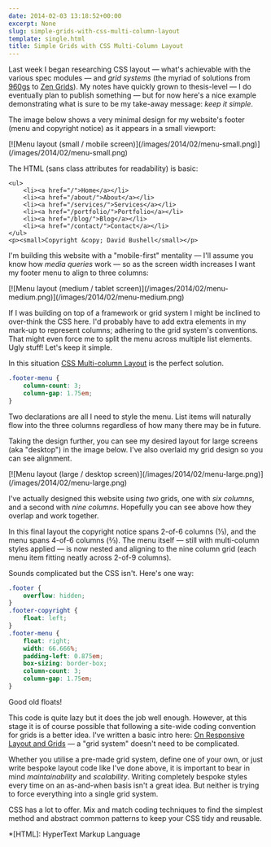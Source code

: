 ```yaml
---
date: 2014-02-03 13:18:52+00:00
excerpt: None
slug: simple-grids-with-css-multi-column-layout
template: single.html
title: Simple Grids with CSS Multi-Column Layout
---
```


Last week I began researching CSS layout — what's achievable with the various spec modules — and _grid systems_ (the myriad of solutions from [960gs](http://960.gs) to [Zen Grids](http://zengrids.com/)). My notes have quickly grown to thesis-level — I do eventually plan to publish something — but for now here's a nice example demonstrating what is sure to be my take-away message: _keep it simple_.

The image below shows a very minimal design for my website's footer (menu and copyright notice) as it appears in a small viewport:

<p class="post__image">[![Menu layout (small / mobile screen)](/images/2014/02/menu-small.png)](/images/2014/02/menu-small.png)</p>

The HTML (sans class attributes for readability) is basic:

````markup
<ul>
    <li><a href="/">Home</a></li>
    <li><a href="/about/">About</a></li>
    <li><a href="/services/">Services</a></li>
    <li><a href="/portfolio/">Portfolio</a></li>
    <li><a href="/blog/">Blog</a></li>
    <li><a href="/contact/">Contact</a></li>
</ul>
<p><small>Copyright &copy; David Bushell</small></p>
````

I'm building this website with a "mobile-first" mentality — I'll assume you know how _media queries_ work — so as the screen width increases I want my footer menu to align to three columns:

<p class="post__image">[![Menu layout (medium / tablet screen)](/images/2014/02/menu-medium.png)](/images/2014/02/menu-medium.png)</p>

If I was building on top of a framework or grid system I might be inclined to over-think the CSS here. I'd probably have to add extra elements in my mark-up to represent columns; adhering to the grid system's conventions. That might even force me to split the menu across multiple list elements. Ugly stuff! Let's keep it simple.

In this situation [CSS Multi-column Layout](http://www.w3.org/TR/css3-multicol/) is the perfect solution.

````css
.footer-menu {
    column-count: 3;
    column-gap: 1.75em;
}
````

Two declarations are all I need to style the menu. List items will naturally flow into the three columns regardless of how many there may be in future.

Taking the design further, you can see my desired layout for large screens (aka "desktop") in the image below. I've also overlaid my grid design so you can see alignment.

<p class="post__image">[![Menu layout (large / desktop screen)](/images/2014/02/menu-large.png)](/images/2014/02/menu-large.png)</p>

I've actually designed this website using _two_ grids, one with _six columns_, and a second with _nine columns_. Hopefully you can see above how they overlap and work together.

In this final layout the copyright notice spans 2-of-6 columns (⅓), and the menu spans 4-of-6 columns (⅔). The menu itself — still with multi-column styles applied — is now nested and aligning to the nine column grid (each menu item fitting neatly across 2-of-9 columns).

Sounds complicated but the CSS isn't. Here's one way:

````css
.footer {
    overflow: hidden;
}
.footer-copyright {
    float: left;
}
.footer-menu {
    float: right;
    width: 66.666%;
    padding-left: 0.875em;
    box-sizing: border-box;
    column-count: 3;
    column-gap: 1.75em;
}
````

Good old floats!

This code is quite lazy but it does the job well enough. However, at this stage it is of course possible that following a site-wide coding convention for grids is a better idea. I've written a basic intro here: [On Responsive Layout and Grids](/2013/03/19/on-responsive-layout-and-grids/) — a "grid system" doesn't need to be complicated.

Whether you utilise a pre-made grid system, define one of your own, or just write bespoke layout code like I've done above, it is important to bear in mind _maintainability_ and _scalability_. Writing completely bespoke styles every time on an as-and-when basis isn't a great idea. But neither is trying to force everything into a single grid system.

CSS has a lot to offer. Mix and match coding techniques to find the simplest method and abstract common patterns to keep your CSS tidy and reusable.


  *[HTML]: HyperText Markup Language
